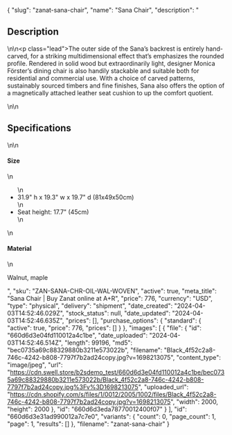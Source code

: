 {
  "slug": "zanat-sana-chair",
  "name": "Sana Chair",
  "description": "<h2>Description</h2>\n<!-- split -->\n<p class=\"lead\">The outer side of the Sana’s backrest is entirely hand-carved, for a striking multidimensional effect that’s emphasizes the rounded profile. Rendered in solid wood but extraordinarily light, designer Monica Förster’s dining chair is also handily stackable and suitable both for residential and commercial use. With a choice of carved patterns, sustainably sourced timbers and fine finishes, Sana also offers the option of a magnetically attached leather seat cushion to up the comfort quotient.</p>\n<!-- split -->\n<h2>Specifications</h2>\n<!-- split -->\n<h4>Size</h4>\n<ul>\n<li>31.9\" h x 19.3\" w x 19.7\" d (81x49x50cm)</li>\n<li>Seat height: 17.7\" (45cm)</li>\n</ul>\n<h4>Material</h4>\n<p>Walnut, maple</p>",
  "sku": "ZAN-SANA-CHR-OIL-WAL-WOVEN",
  "active": true,
  "meta_title": "Sana Chair | Buy Zanat online at A+R",
  "price": 776,
  "currency": "USD",
  "type": "physical",
  "delivery": "shipment",
  "date_created": "2024-04-03T14:52:46.029Z",
  "stock_status": null,
  "date_updated": "2024-04-03T14:52:46.635Z",
  "prices": [],
  "purchase_options": {
    "standard": {
      "active": true,
      "price": 776,
      "prices": []
    }
  },
  "images": [
    {
      "file": {
        "id": "660d6d3e04fd110012a4c1be",
        "date_uploaded": "2024-04-03T14:52:46.514Z",
        "length": 99196,
        "md5": "bec0735a69c88329880b3211e573022b",
        "filename": "Black_4f52c2a8-746c-4242-b808-7797f7b2ad24copy.jpg?v=1698213075",
        "content_type": "image/jpeg",
        "url": "https://cdn.swell.store/b2sdemo_test/660d6d3e04fd110012a4c1be/bec0735a69c88329880b3211e573022b/Black_4f52c2a8-746c-4242-b808-7797f7b2ad24copy.jpg%3Fv%3D1698213075",
        "uploaded_url": "https://cdn.shopify.com/s/files/1/0012/2005/1002/files/Black_4f52c2a8-746c-4242-b808-7797f7b2ad24copy.jpg?v=1698213075",
        "width": 2000,
        "height": 2000
      },
      "id": "660d6d3eda78770012400f07"
    }
  ],
  "id": "660d6d3e31ad990012a7c7e0",
  "variants": {
    "count": 0,
    "page_count": 1,
    "page": 1,
    "results": []
  },
  "filename": "zanat-sana-chair"
}